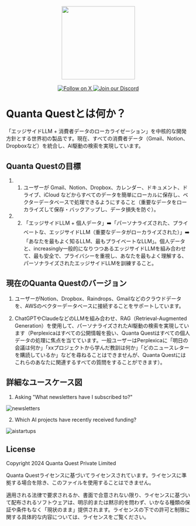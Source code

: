 <h3 align="center">
  <img
    src="https://quantaquestapp.com/logo.png"
    height="200"
  >
</h3>
<div>
  <p align="center">
    <a href="https://x.com/ethanfrostlove">
      <img src="https://img.shields.io/badge/Follow%20on%20X-000000?style=for-the-badge&logo=x&logoColor=white" alt="Follow on X" />
    </a>
    <a href="https://discord.gg/v5Ns5m7H">
      <img src="https://img.shields.io/badge/Join%20our%20Discord-5865F2?style=for-the-badge&logo=discord&logoColor=white" alt="Join our Discord" />
    </a>
  </p>
</div>

# Quanta Questとは何か？

「エッジサイドLLM + 消費者データのローカライゼーション」を中核的な開発方針とする世界初の製品です。現在、すべての消費者データ（Gmail、Notion、Dropboxなど）を統合し、AI駆動の検索を実現しています。

## Quanta Questの目標

1. 1. ユーザーが Gmail、Notion、Dropbox、カレンダー、ドキュメント、ドライブ、iCloud などからすべてのデータを簡単にローカルに保存し、ベクターデータベースで処理できるようにすること（重要なデータをローカライズして保存・バックアップし、データ損失を防ぐ）。

2. 2. 「エッジサイドLLM + 個人データ」➡️「パーソナライズされた、プライベートな、エッジサイドLLM（重要なデータがローカライズされた）」➡️「あなたを最もよく知るLLM、最もプライベートなLLM」。個人データと、increasingly一般的になりつつあるエッジサイドLLMを組み合わせて、最も安全で、プライバシーを重視し、あなたを最もよく理解する、パーソナライズされたエッジサイドLLMを訓練すること。

## 現在のQuanta Questのバージョン

1. ユーザーがNotion、Dropbox、Raindrops、Gmailなどのクラウドデータを、AWSのベクターデータベースに接続することをサポートしています。

2. ChatGPTやClaudeなどのLLMを組み合わせ、RAG（Retrieval-Augmented Generation）を使用して、パーソナライズされたAI駆動の検索を実現しています（Perplexicaはすべての公開情報を扱い、Quanta Questはすべての個人データの処理に焦点を当てています。一般ユーザーはPerplexicaに「明日の会議は何か」「xxプロジェクトから学んだ教訓は何か」「どのニュースレターを購読しているか」などを尋ねることはできませんが、Quanta Questにはこれらのあなたに関連するすべての質問をすることができます）。

## 詳細なユースケース図

1. Asking "What newsletters have I subscribed to?"

![newsletters](https://quantaquestapp.com/imgs/newsletters.png)

2. Which AI projects have recently received funding?

![aistartups](https://quantaquestapp.com/imgs/aistartups.png)

## License

Copyright 2024 Quanta Quest Private Limited

Quanta Questライセンスに基づいてライセンスされています。ライセンスに準拠する場合を除き、このファイルを使用することはできません。

適用される法律で要求されるか、書面で合意されない限り、ライセンスに基づいて配布されるソフトウェアは、明示的または黙示的を問わず、いかなる種類の保証や条件もなく「現状のまま」提供されます。ライセンスの下での許可と制限に関する具体的な内容については、ライセンスをご覧ください。
